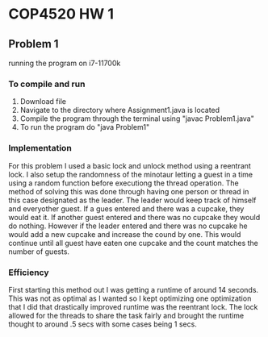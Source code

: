 # COP4520 HW 1
## Problem 1
running the program on i7-11700k

### To compile and run
1. Download file
2. Navigate to the directory where Assignment1.java is located
3. Compile the program through the terminal using "javac Problem1.java"
4. To run the program do "java Problem1"

### Implementation
For this problem I used a basic lock and unlock method using a reentrant lock. I also setup the randomness of the minotaur letting a guest in a time using a random function before executiong the thread operation. The method of solving this was done through having one person or thread in this case designated as the leader. The leader would keep track of himself and everyother guest. If a gues entered and there was a cupcake, they would eat it. If another guest entered and there was no cupcake they would do nothing. However if the leader entered and there was no cupcake he would add a new cupcake and increase the cound by one. This would continue until all guest have eaten one cupcake and the count matches the number of guests.

### Efficiency
First starting this method out I was getting a runtime of around 14 seconds. This was not as optimal as I wanted so I kept optimizing one optimization that I did that drastically improved runtime was the reentrant lock. The lock allowed for the threads to share the task fairly and brought the runtime thought to around .5 secs with some cases being 1 secs.